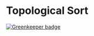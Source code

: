 # Topological Sort

[![Greenkeeper badge](https://badges.greenkeeper.io/cmckni3/topological-sort.svg)](https://greenkeeper.io/)
